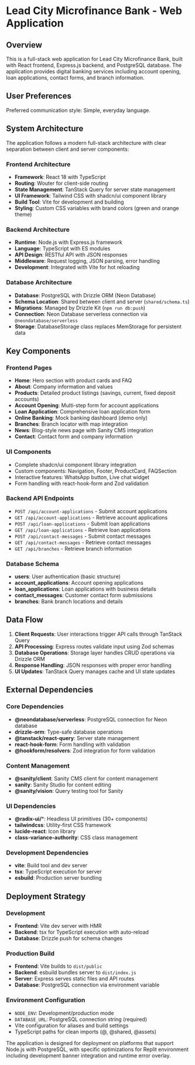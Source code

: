 # Lead City Microfinance Bank - Web Application

## Overview

This is a full-stack web application for Lead City Microfinance Bank, built with React frontend, Express.js backend, and PostgreSQL database. The application provides digital banking services including account opening, loan applications, contact forms, and branch information.

## User Preferences

Preferred communication style: Simple, everyday language.

## System Architecture

The application follows a modern full-stack architecture with clear separation between client and server components:

### Frontend Architecture
- **Framework**: React 18 with TypeScript
- **Routing**: Wouter for client-side routing
- **State Management**: TanStack Query for server state management
- **UI Framework**: Tailwind CSS with shadcn/ui component library
- **Build Tool**: Vite for development and building
- **Styling**: Custom CSS variables with brand colors (green and orange theme)

### Backend Architecture
- **Runtime**: Node.js with Express.js framework
- **Language**: TypeScript with ES modules
- **API Design**: RESTful API with JSON responses
- **Middleware**: Request logging, JSON parsing, error handling
- **Development**: Integrated with Vite for hot reloading

### Database Architecture
- **Database**: PostgreSQL with Drizzle ORM (Neon Database)
- **Schema Location**: Shared between client and server (`shared/schema.ts`)
- **Migrations**: Managed by Drizzle Kit (`npm run db:push`)
- **Connection**: Neon Database serverless connection via `@neondatabase/serverless`
- **Storage**: DatabaseStorage class replaces MemStorage for persistent data

## Key Components

### Frontend Pages
- **Home**: Hero section with product cards and FAQ
- **About**: Company information and values
- **Products**: Detailed product listings (savings, current, fixed deposit accounts)
- **Account Opening**: Multi-step form for account applications
- **Loan Application**: Comprehensive loan application form
- **Online Banking**: Mock banking dashboard (demo only)
- **Branches**: Branch locator with map integration
- **News**: Blog-style news page with Sanity CMS integration
- **Contact**: Contact form and company information

### UI Components
- Complete shadcn/ui component library integration
- Custom components: Navigation, Footer, ProductCard, FAQSection
- Interactive features: WhatsApp button, Live chat widget
- Form handling with react-hook-form and Zod validation

### Backend API Endpoints
- `POST /api/account-applications` - Submit account applications
- `GET /api/account-applications` - Retrieve account applications
- `POST /api/loan-applications` - Submit loan applications
- `GET /api/loan-applications` - Retrieve loan applications
- `POST /api/contact-messages` - Submit contact messages
- `GET /api/contact-messages` - Retrieve contact messages
- `GET /api/branches` - Retrieve branch information

### Database Schema
- **users**: User authentication (basic structure)
- **account_applications**: Account opening applications
- **loan_applications**: Loan applications with business details
- **contact_messages**: Customer contact form submissions
- **branches**: Bank branch locations and details

## Data Flow

1. **Client Requests**: User interactions trigger API calls through TanStack Query
2. **API Processing**: Express routes validate input using Zod schemas
3. **Database Operations**: Storage layer handles CRUD operations via Drizzle ORM
4. **Response Handling**: JSON responses with proper error handling
5. **UI Updates**: TanStack Query manages cache and UI state updates

## External Dependencies

### Core Dependencies
- **@neondatabase/serverless**: PostgreSQL connection for Neon database
- **drizzle-orm**: Type-safe database operations
- **@tanstack/react-query**: Server state management
- **react-hook-form**: Form handling with validation
- **@hookform/resolvers**: Zod integration for form validation

### Content Management
- **@sanity/client**: Sanity CMS client for content management
- **sanity**: Sanity Studio for content editing
- **@sanity/vision**: Query testing tool for Sanity

### UI Dependencies
- **@radix-ui/***: Headless UI primitives (30+ components)
- **tailwindcss**: Utility-first CSS framework
- **lucide-react**: Icon library
- **class-variance-authority**: CSS class management

### Development Dependencies
- **vite**: Build tool and dev server
- **tsx**: TypeScript execution for server
- **esbuild**: Production server bundling

## Deployment Strategy

### Development
- **Frontend**: Vite dev server with HMR
- **Backend**: tsx for TypeScript execution with auto-reload
- **Database**: Drizzle push for schema changes

### Production Build
- **Frontend**: Vite builds to `dist/public`
- **Backend**: esbuild bundles server to `dist/index.js`
- **Server**: Express serves static files and API routes
- **Database**: PostgreSQL connection via environment variable

### Environment Configuration
- `NODE_ENV`: Development/production mode
- `DATABASE_URL`: PostgreSQL connection string (required)
- Vite configuration for aliases and build settings
- TypeScript paths for clean imports (@, @shared, @assets)

The application is designed for deployment on platforms that support Node.js with PostgreSQL, with specific optimizations for Replit environment including development banner integration and runtime error overlay.